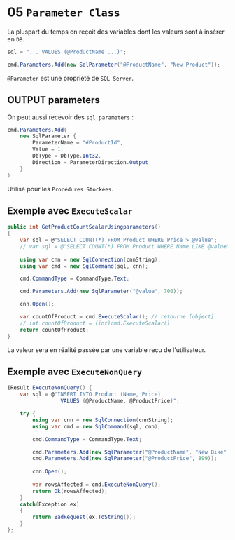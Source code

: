 # 05 `Parameter Class`

La pluspart du temps on reçoit des variables dont les valeurs sont à insérer en `DB`.

```cs
sql = "... VALUES (@ProductName ...)";

cmd.Parameters.Add(new SqlParameter("@ProductName", "New Product"));
```

`@Parameter` est une propriété de `SQL Server`.

## OUTPUT parameters

On peut aussi recevoir des `sql parameters` :

```cs
cmd.Parameters.Add(
	new SqlParameter {
        ParameterName = "#ProductId",
        Value = 1,
        DbType = DbType.Int32,
        Direction = ParameterDirection.Output
    }
)
```

Utilisé pour les `Procédures Stockées`.



## Exemple avec `ExecuteScalar`

```cs
public int GetProductCountScalarUsingparameters()
{
    var sql = @"SELECT COUNT(*) FROM Product WHERE Price > @value";
	// var sql = @"SELECT COUNT(*) FROM Product WHERE Name LIKE @value";
    
    using var cnn = new SqlConnection(cnnString);
    using var cmd = new SqlCommand(sql, cnn);

    cmd.CommandType = CommandType.Text;

    cmd.Parameters.Add(new SqlParameter("@value", 700));

    cnn.Open();

    var countOfProduct = cmd.ExecuteScalar(); // retourne [object]
    // int countOfProduct = (int)cmd.ExecuteScalar()
    return countOfProduct;
}
```

La valeur sera en réalité passée par une variable reçu de l'utilisateur.



## Exemple avec `ExecuteNonQuery`

```cs
IResult ExecuteNonQuery() {
    var sql = @"INSERT INTO Product (Name, Price) 
    			 VALUES (@ProductName, @ProductPrice)";

    try {
        using var cnn = new SqlConnection(cnnString);
        using var cmd = new SqlCommand(sql, cnn);

        cmd.CommandType = CommandType.Text;

        cmd.Parameters.Add(new SqlParameter("@ProductName", "New Bike"));
        cmd.Parameters.Add(new SqlParameter("@ProductPrice", 899));
        
        cnn.Open();
            
        var rowsAffected = cmd.ExecuteNonQuery();
        return Ok(rowsAffected);
    }
    catch(Exception ex)
    {
        return BadRequest(ex.ToString());
    }
};
```

